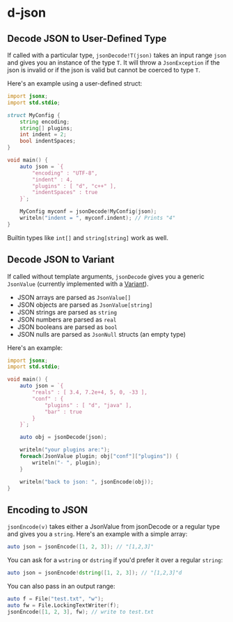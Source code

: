 d-json
======

Decode JSON to User-Defined Type
--------------------------------

If called with a particular type, `jsonDecode!T(json)` takes an input range
`json` and gives you an instance of the type `T`. It will throw a `JsonException`
if the json is invalid or if the json is valid but cannot be coerced to type `T`.

Here's an example using a user-defined struct:

```d
import jsonx;
import std.stdio;

struct MyConfig {
    string encoding;
    string[] plugins;
    int indent = 2;
    bool indentSpaces;
}

void main() {
    auto json = `{
        "encoding" : "UTF-8",
        "indent" : 4,
        "plugins" : [ "d", "c++" ],
        "indentSpaces" : true
    }`;

    MyConfig myconf = jsonDecode!MyConfig(json);
    writeln("indent = ", myconf.indent); // Prints "4"
}
```

Builtin types like `int[]` and `string[string]` work as well.

Decode JSON to Variant
----------------------

If called without template arguments, `jsonDecode` gives you a generic `JsonValue`
(currently implemented with a [Variant](http://d-programming-language.org/phobos/std_variant.html)).

- JSON arrays are parsed as `JsonValue[]`
- JSON objects are parsed as `JsonValue[string]`
- JSON strings are parsed as `string`
- JSON numbers are parsed as `real`
- JSON booleans are parsed as `bool`
- JSON nulls are parsed as `JsonNull` structs (an empty type)

Here's an example:

```d
import jsonx;
import std.stdio;

void main() {
    auto json = `{
        "reals" : [ 3.4, 7.2e+4, 5, 0, -33 ],
        "conf" : {
            "plugins" : [ "d", "java" ],
            "bar" : true
        }
    }`;

    auto obj = jsonDecode(json);

    writeln("your plugins are:");
    foreach(JsonValue plugin; obj["conf"]["plugins"]) {
        writeln("- ", plugin);
    }

    writeln("back to json: ", jsonEncode(obj));
}
```

Encoding to JSON
----------------

`jsonEncode(v)` takes either a JsonValue from jsonDecode or a regular type
and gives you a `string`. Here's an example with a simple array:

```d
auto json = jsonEncode([1, 2, 3]); // "[1,2,3]"
```

You can ask for a `wstring` or `dstring` if you'd prefer it over a
regular `string`:

```d
auto json = jsonEncode!dstring([1, 2, 3]); // "[1,2,3]"d
```

You can also pass in an output range:

```d
auto f = File("test.txt", "w");
auto fw = File.LockingTextWriter(f);
jsonEncode([1, 2, 3], fw); // write to test.txt
```
